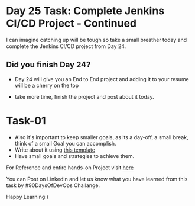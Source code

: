 
# Day 25 Task: Complete Jenkins CI/CD Project - Continued

  

I can imagine catching up will be tough so take a small breather today and complete the Jenkins CI/CD project from Day 24.

  

## Did you finish Day 24?

- Day 24 will give you an End to End project and adding it to your resume will be a cherry on the top
  
- take more time, finish the project and post about it today.
  

# Task-01

- Also it's important to keep smaller goals, as its a day-off, a small break, think of a small Goal you can accomplish.
- Write about it using [this template](https://www.linkedin.com/posts/shubhamlondhe1996_taking-resolutions-and-having-goals-for-an-activity-7023858409762373632-s2J8?utm_source=share&utm_medium=member_desktop)
- Have small goals and strategies to achieve them.

For Reference and entire hands-on Project visit [here](https://youtu.be/nplH3BzKHPk)

  

You can Post on LinkedIn and let us know what you have learned from this task by #90DaysOfDevOps Challange.

  

Happy Learning:)